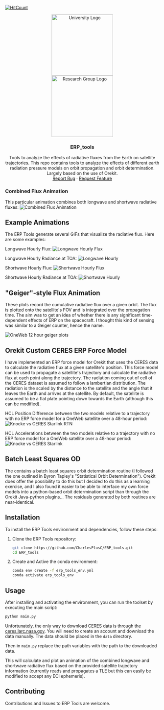 [![HitCount](https://hits.dwyl.com/CharlesPlusC/ERP_tools.svg?style=flat-square&show=unique)](http://hits.dwyl.com/CharlesPlusC/ERP_tools)

<p align="center">
  <img src="misc/UCL-logo-black.jpg" alt="University Logo" width="200"><br/>
  <img src="misc/SGNL_logo_ColouronBlack.jpg" alt="Research Group Logo" width="200">
</p>

<h3 align="center">ERP_tools</h3>

<p align="center">
    Tools to analyze the effects of radiative fluxes from the Earth on satellite trajectories.
    This repo contains tools to analyze the effects of different earth radiation pressure models on orbit propagation and orbit determination.
    Largely based on the use of Orekit.
  <br />
  <a href="https://github.com/CharlesPlusC/ERP_tools/issues">Report Bug</a>
  ·
  <a href="https://github.com/CharlesPlusC/ERP_tools/pulls">Request Feature</a>
</p>


### Combined Flux Animation
This particular animation combines both longwave and shortwave radiative fluxes:
![Combined Flux Animation](output/FOV_sliced_data/combined_flux_animation_nipy.gif)

## Example Animations

The ERP Tools generate several GIFs that visualize the radiative flux. Here are some examples:

Longwave Hourly Flux:
![Longwave Hourly Flux](output/animations/oneweb_lw_hrly_flux.gif)

Longwave Hourly Radiance at TOA:
![Longwave Hourly](output/animations/oneweb_lw_hrly.gif)

Shortwave Hourly Flux:
![Shortwave Hourly Flux](output/animations/oneweb_sw_hrly_flux.gif)

Shortwave Hourly Radiance at TOA:
![Shortwave Hourly](output/animations/oneweb_sw_hrly.gif)

## "Geiger"-style Flux Animation
These plots record the cumulative radiative flux over a given orbit. The flux is plotted onto the satellite's FOV and is integrated over the propagation time. The aim was to get an idea of whether there is any significant time-dependent effects of ERP on the spacecraft. I thought this kind of sensing was similar to a Geiger counter, hence the name.

![OneWeb 12 hour geiger plots](output/FOV_sliced_data/geiger_plots/oneweb_1/cumulative_flux_anim.gif)

## Orekit Custom CERES ERP Force Model
I have implemented an ERP force model for Orekit that uses the CERES data to calculate the radiative flux at a given satellite's position. This force model can be used to propagate a satellite's trajectory and calculate the radiative flux at each point along the trajectory.
The radiation coming out of cell of the CERES dataset is assumed to follow a lambertian distribution. The radiation is the scaled by the distance to the satellite and the angle that it leaves the Earth and arrives at the satellite. 
By default, the satellite is assumed to be a flat plate pointing down towards the Earth (although this can be modified).

HCL Position Difference between the two models relative to a trajectory with no ERP force model for a OneWeb satellite over a 48-hour period:
![Knocke vs CERES Starlink RTN](output/ERP_prop/OW_HCL_48hr.jpeg)

HCL Accelerations between the two models relative to a trajectory with no ERP force model for a OneWeb satellite over a 48-hour period:
![Knocke vs CERES Starlink](output/ERP_prop/OW_RTN_48hr.jpeg)

## Batch Least Squares OD
The contains a batch least squares orbit determination routine (I followed the one outlined in Byron Tapley's "Statistical Orbit Determination").
Orekit does offer the possibility to do this but I decided to do this as a learning exercise, and I also found it easier to be able to interface my own force models into a python-based orbit determination script than through the Orekit Java-python plugins... The residuals generated by both routines are near-identical.

## Installation

To install the ERP Tools environment and dependencies, follow these steps:

1. Clone the ERP Tools repository:
   ```bash
   git clone https://github.com/CharlesPlusC/ERP_tools.git
   cd ERP_tools

2. Create and Active the conda environment:
   ```bash
   conda env create -f erp_tools_env.yml
   conda activate erp_tools_env
   ```

## Usage

After installing and activating the environment, you can run the toolset by executing the main script:

```bash
python main.py
```

Unfortunately, the only way to download CERES data is through the [ceres.larc.nasa.gov](https://ceres-tool.larc.nasa.gov/ord-tool/jsp/SYN1degEd41Selection.jsp). You will need to create an account and download the data manually. The data should be placed in the `data` directory.

Then in `main.py` replace the path variables with the path to the downloaded data.

This will calculate and plot an animation of the combined longwave and shortwave radiative flux based on the provided satellite trajectory information (currently reads and propagates a TLE but this can easily be modified to accept any ECI ephemeris).

## Contributing
Contributions and Issues to ERP Tools are welcome.
